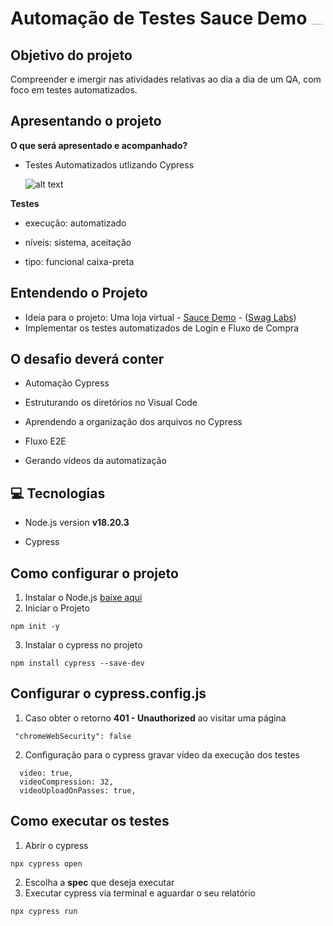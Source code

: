 # Automação de Testes Sauce Demo  <img src="https://www.saucedemo.com/v1/img/Login_Bot_graphic.png" alt="Framework Cypress, 8% OFF" style="zoom:5%;" />



## Objetivo do projeto

Compreender e imergir nas atividades relativas ao dia a dia de um QA, com foco em testes automatizados.

## Apresentando o projeto

**O que será apresentado e acompanhado?**

- Testes Automatizados utlizando Cypress

  ![alt text](imagem/compraProdutos.gif)

**Testes**

- execução: automatizado

- níveis: sistema, aceitação

- tipo: funcional caixa-preta

## Entendendo o Projeto

- Ideia para o projeto: Uma loja virtual - [Sauce Demo](https://www.saucedemo.com/) -  ([Swag Labs]([https://qaxperience.com](https://qaxperience.com/)))
- Implementar os testes automatizados de Login e Fluxo de Compra

## O desafio deverá conter

- Automação Cypress

- Estruturando os diretórios no Visual Code

- Aprendendo a organização dos arquivos no Cypress

- Fluxo E2E

- Gerando vídeos da automatização

## 💻 Tecnologias

- Node.js version **v18.20.3**

- Cypress

  
## Como configurar o projeto

1. Instalar o Node.js [baixe aqui](https://nodejs.org/en/download/source-code)
2. Iniciar o Projeto

```
npm init -y
```
3. Instalar o cypress no projeto
```
npm install cypress --save-dev
```
## Configurar o cypress.config.js
1. Caso obter o retorno **401 - Unauthorized** ao visitar uma página

```
 "chromeWebSecurity": false
```
2. Configuração para o cypress gravar vídeo da execução dos testes
```
  video: true,
  videoCompression: 32,
  videoUploadOnPasses: true,
```
## Como executar os testes

1. Abrir o cypress

```
npx cypress open
```
2. Escolha a **spec** que deseja executar
3. Executar cypress via terminal e aguardar o seu relatório
```
npx cypress run
```



